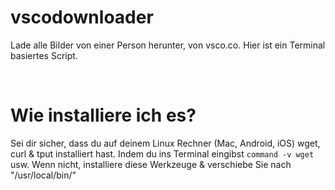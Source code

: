 # vscodownloader

Lade alle Bilder von einer Person herunter, von vsco.co. Hier ist ein Terminal basiertes Script.

<br>

# Wie installiere ich es?

Sei dir sicher, dass du auf deinem Linux Rechner (Mac, Android, iOS) wget, curl & tput installiert hast. Indem du ins Terminal eingibst `command -v wget` usw.
Wenn nicht, installiere diese Werkzeuge & verschiebe Sie nach "/usr/local/bin/"
